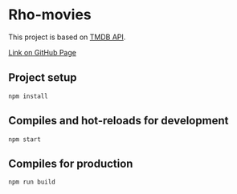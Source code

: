 # Rho-movies

This project is based on [TMDB API](https://developers.themoviedb.org/3/getting-started/introduction).

[Link on GitHub Page](https://iryna-zgn.github.io/react.js-movie-db)

## Project setup
```
npm install
```

## Compiles and hot-reloads for development
```
npm start
```

## Compiles for production
```
npm run build
```

